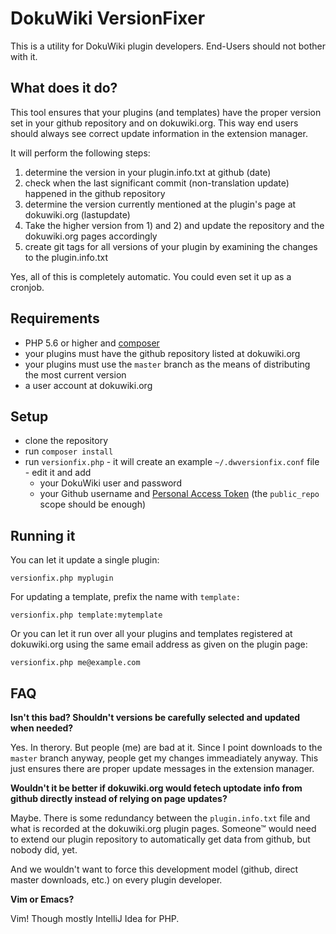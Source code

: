 # DokuWiki VersionFixer

This is a utility for DokuWiki plugin developers. End-Users should not bother with it.

## What does it do?

This tool ensures that your plugins (and templates) have the proper version set in your github repository and on dokuwiki.org. This way end users should always see correct update information in the extension manager.
 
It will perform the following steps:

1) determine the version in your plugin.info.txt at github (date)
2) check when the last significant commit (non-translation update) happened in the github repository
3) determine the version currently mentioned at the plugin's page at dokuwiki.org (lastupdate)
4) Take the higher version from 1) and 2) and update the repository and the dokuwiki.org pages accordingly
5) create git tags for all versions of your plugin by examining the changes to the plugin.info.txt

Yes, all of this is completely automatic. You could even set it up as a cronjob.

## Requirements

* PHP 5.6 or higher and [composer](https://getcomposer.org/)
* your plugins must have the github repository listed at dokuwiki.org
* your plugins must use the ``master`` branch as the means of distributing the most current version
* a user account at dokuwiki.org

## Setup

* clone the repository
* run ``composer install``
* run ``versionfix.php`` - it will create an example ``~/.dwversionfix.conf`` file - edit it and add
  * your DokuWiki user and password
  * your Github username and [Personal Access Token](https://github.com/settings/tokens) (the ``public_repo`` scope should be enough)

## Running it

You can let it update a single plugin:

    versionfix.php myplugin

For updating a template, prefix the name with ``template:``
   
    versionfix.php template:mytemplate

Or you can let it run over all your plugins and templates registered at dokuwiki.org using the same email address as given on the plugin page:

    versionfix.php me@example.com

## FAQ

**Isn't this bad? Shouldn't versions be carefully selected and updated when needed?**

Yes. In therory. But people (me) are bad at it. Since I point downloads to the ``master`` branch anyway, people get my changes immeadiately anyway. This just ensures there are proper update messages in the extension manager.

**Wouldn't it be better if dokuwiki.org would fetech uptodate info from github directly instead of relying on page updates?**

Maybe. There is some redundancy between the ``plugin.info.txt`` file and what is recorded at the dokuwiki.org plugin pages. Someone™ would need to extend our plugin repository to automatically get data from github, but nobody did, yet.

And we wouldn't want to force this development model (github, direct master downloads, etc.) on every plugin developer.

**Vim or Emacs?**

Vim! Though mostly IntelliJ Idea for PHP.
